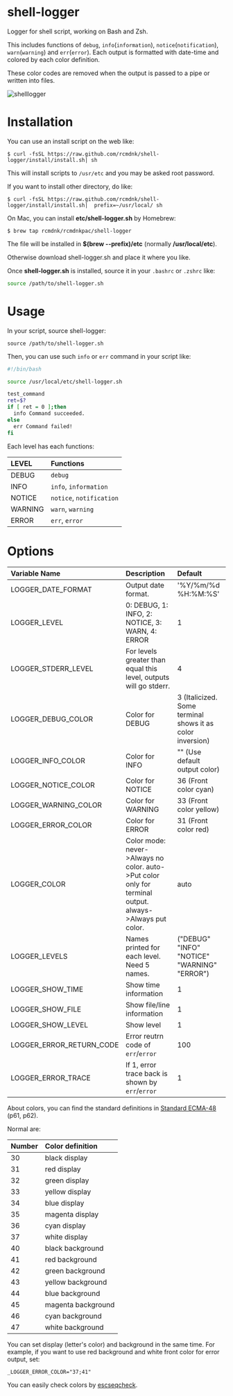 # shell-logger

Logger for shell script, working on Bash and Zsh.

This includes functions of `debug`, `info`(`information`), `notice`(`notification`), `warn`(`warning`) and `err`(`error`).
Each output is formatted with date-time and colored by each color definition.

These color codes are removed when the output is passed to a pipe or written into files.

![shelllogger](https://github.com/rcmdnk/shell-logger/blob/images/shelllogger.jpg)


# Installation

You can use an install script on the web like:

    $ curl -fsSL https://raw.github.com/rcmdnk/shell-logger/install/install.sh| sh

This will install scripts to `/usr/etc`
and you may be asked root password.

If you want to install other directory, do like:

    $ curl -fsSL https://raw.github.com/rcmdnk/shell-logger/install/install.sh|  prefix=~/usr/local/ sh

On Mac, you can install **etc/shell-logger.sh** by Homebrew:

    $ brew tap rcmdnk/rcmdnkpac/shell-logger

The file will be installed in **$(brew --prefix)/etc** (normally **/usr/local/etc**).

Otherwise download shell-logger.sh and place it where you like.


Once **shell-logger.sh** is installed,
source it in your `.bashrc` or `.zshrc` like:

```bash
source /path/to/shell-logger.sh
```

# Usage

In your script, source shell-logger:

    source /path/to/shell-logger.sh

Then, you can use such `info` or `err` command in your script like:

```bash
#!/bin/bash

source /usr/local/etc/shell-logger.sh

test_command
ret=$?
if [ ret = 0 ];then
  info Command succeeded.
else
  err Command failed!
fi
```

Each level has each functions:

LEVEL|Functions
:----|:--------
DEBUG|`debug`
INFO|`info`, `information`
NOTICE|`notice`, `notification`
WARNING|`warn`, `warning`
ERROR|`err`, `error`

# Options

Variable Name|Description|Default
:------------|:----------|:-----
LOGGER_DATE_FORMAT|Output date format.|'%Y/%m/%d %H:%M:%S'
LOGGER_LEVEL|0: DEBUG, 1: INFO, 2: NOTICE, 3: WARN, 4: ERROR|1
LOGGER_STDERR_LEVEL|For levels greater than equal this level, outputs will go stderr.|4
LOGGER_DEBUG_COLOR|Color for DEBUG|3 (Italicized. Some terminal shows it as color inversion)
LOGGER_INFO_COLOR|Color for INFO|"" (Use default output color)
LOGGER_NOTICE_COLOR|Color for NOTICE|36 (Front color cyan)
LOGGER_WARNING_COLOR|Color for WARNING|33 (Front color yellow)
LOGGER_ERROR_COLOR|Color for ERROR|31 (Front color red)
LOGGER_COLOR|Color mode: never->Always no color. auto->Put color only for terminal output. always->Always put color.|auto
LOGGER_LEVELS|Names printed for each level. Need 5 names.|("DEBUG" "INFO" "NOTICE" "WARNING" "ERROR")
LOGGER_SHOW_TIME|Show time information|1
LOGGER_SHOW_FILE|Show file/line information|1
LOGGER_SHOW_LEVEL|Show level|1
LOGGER_ERROR_RETURN_CODE|Error reutrn code of `err`/`error`|100
LOGGER_ERROR_TRACE|If 1, error trace back is shown by `err`/`error`|1

About colors, you can find the standard definitions in
[Standard ECMA-48](http://www.ecma-international.org/publications/standards/Ecma-048.htm)
(p61, p62).

Normal are:

Number|Color definition
:-----|:---------------
30|black display
31|red display
32|green display
33|yellow display
34|blue display
35|magenta display
36|cyan display
37|white display
40|black background
41|red background
42|green background
43|yellow background
44|blue background
45|magenta background
46|cyan background
47|white background

You can set display (letter's color) and background in the same time.
For example, if you want to use red background and white front color for error output,
set:

    _LOGGER_ERROR_COLOR="37;41"

You can easily check colors by [escseqcheck](https://github.com/rcmdnk/escape_sequence/blob/master/bin/escseqcheck).
